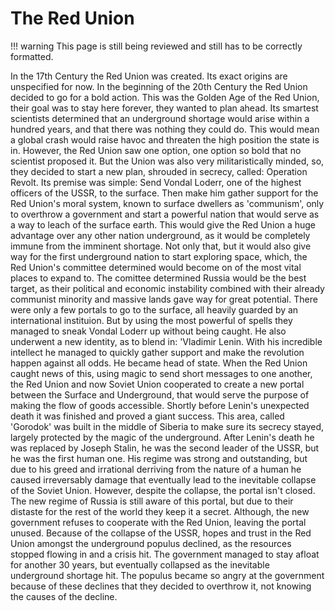# The Red Union

!!! warning
    This page is still being reviewed and still has to be correctly formatted.

In the 17th Century the Red Union was created. Its exact origins are unspecified for now.
	In the beginning of the 20th Century the Red Union decided to go for a bold action. This was the Golden Age of the Red Union, their goal was to stay here forever, they wanted to plan ahead. Its smartest scientists determined that an underground shortage would arise within a hundred years, and that there was nothing they could do. This would mean a global crash would raise havoc and threaten the high position the state is in. 
	However, the Red Union saw one option, one option so bold that no scientist proposed it. But the Union was also very militaristically minded, so, they decided to start a new plan, shrouded in secrecy, called: Operation Revolt. Its premise was simple: Send Vondal Loderr, one of the highest officers of the USSR, to the surface. Then make him gather support for the Red Union's moral system, known to surface dwellers as 'communism', only to overthrow a government and start a powerful nation that would serve as a way to leach of the surface earth. This would give the Red Union a huge advantage over any other nation underground, as it would be completely immune from the imminent shortage. Not only that, but it would also give way for the first underground nation to start exploring space, which, the Red Union's committee determined would become on of the most vital places to expand to. The comittee determined Russia would be the best target, as their political and economic instability combined with their already communist minority and massive lands gave way for great potential.
	There were only a few portals to go to the surface, all heavily guarded by an international instituion. But by using the most powerful of spells they managed to sneak Vondal Loderr up without being caught. He also underwent a new identity, as to blend in: 'Vladimir Lenin. With his incredible intellect he managed to quickly gather support and make the revolution happen against all odds. He became head of state. When the Red Union caught news of this, using magic to send short messages to one another, the Red Union and now Soviet Union cooperated to create a new portal between the Surface and Underground, that would serve the purpose of making the flow of goods accessible. Shortly before Lenin's unexpected death it was finished and proved a giant success. This area, called 'Gorodok' was built in the middle of Siberia to make sure its secrecy stayed, largely protected by the magic of the underground.
	After Lenin's death he was replaced by Joseph Stalin, he was the second leader of the USSR, but he was the first human one. His regime was strong and outstanding, but due to his greed and irrational derriving from the nature of a human he caused irreversably damage that eventually lead to the inevitable collapse of the Soviet Union. However, despite the collapse, the portal isn't closed. The new regime of Russia is still aware of this portal, but due to their distaste for the rest of the world they keep it a secret. Although, the new government refuses to cooperate with the Red Union, leaving the portal unused.
	Because of the collapse of the USSR, hopes and trust in the Red Union amongst the underground populus declined, as the resources stopped flowing in and a crisis hit. The government managed to stay afloat for another 30 years, but eventually collapsed as the inevitable underground shortage hit. The populus became so angry at the government because of these declines that they decided to overthrow it, not knowing the causes of the decline.
